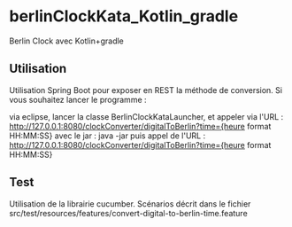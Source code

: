 # berlinClockKata_Kotlin_gradle
Berlin Clock avec Kotlin+gradle

## Utilisation
Utilisation Spring Boot pour exposer en REST la méthode de conversion. Si vous souhaitez lancer le programme :

via eclipse, lancer la classe BerlinClockKataLauncher, et appeler via l'URL : http://127.0.0.1:8080/clockConverter/digitalToBerlin?time={heure format HH:MM:SS}
avec le jar : java -jar puis appel de l'URL : http://127.0.0.1:8080/clockConverter/digitalToBerlin?time={heure format HH:MM:SS}

## Test
Utilisation de la librairie cucumber. Scénarios décrit dans le fichier src/test/resources/features/convert-digital-to-berlin-time.feature
